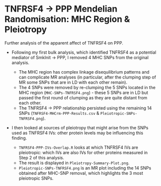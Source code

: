 # TNFRSF4 → PPP Mendelian Randomisation: MHC Region & Pleiotropy
Further analysis of the apparent affect of TNFRSF4 on PPP. 

* Following my first bulk analysis, which identified TNFRSF4 as a potential mediator of SmkInit → PPP, I removed 4 MHC SNPs from the original analysis.
  * The MHC region has complex linkage disequilibrium patterns and can complicate MR analyses (in particular, after the clumping step of MR some SNPs that are in LD with each other remain).
  * The 4 SNPs were removed by re-clumping the 5 SNPs located in the MHC region (`MHC-SNPs-TNFRSF4.png`) - these 5 SNPs are in LD but passed the first round of clumping as they are quite distant from each other.
  * The TNFRSF4 → PPP relationship persisted using the remaining 14 SNPs (`TNFRSF4-MHCrm-PPP-Results.csv` & `Pleiotropic-SNPs-TNFRSF4.png`).

* I then looked at sources of pleiotropy that might arise from the SNPs used as TNFRSF4 IVs: other protein levels may be influencing this finding.
  * `TNFRSF4-PPP-IVs-Overlap.R` looks at which TNFRSF4 IVs are pleiotropic: which IVs are also IVs for other proteins measured in Step 2 of this analysis.
  * The result is displayed in `Pleiotropy-Summary-Plot.png`.
  * `Pleiotropic-SNPs-TNFRSF4.png` is an MR plot including the 14 SNPs obtained after MHC-SNP removal, which highlights the 3 most pleiotropic SNPs.
